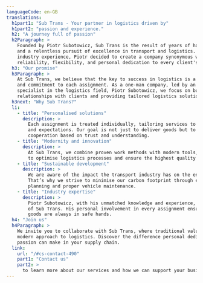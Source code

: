 ```yaml
---
languageCode: en-GB
translations:
  h1part1: "Sub Trans - Your partner in logistics driven by"
  h1part2: "passion and experience."
  h2: "A journey full of passion"
  h2Paragraph: >
    Founded by Piotr Subotowicz, Sub Trans is the result of years of hard work, passion,
    and a relentless pursuit of excellence in transport and logistics. With vast
    industry experience, Piotr decided to create a company synonymous with
    reliability, flexibility, and personal dedication to every client's success.
  h3: "Our promise"
  h3Paragraph: >
    At Sub Trans, we believe that the key to success in logistics is a personal approach
    and commitment to each assignment. As a one-man company, led by an experienced
    specialist in the logistics field, Piotr Subotowicz, we focus on building personal
    relationships with clients and providing tailored logistics solutions.
  h3next: "Why Sub Trans?"
  li:
    - title: "Personalised solutions"
      description: >
        Each assignment is treated individually, tailoring services to specific needs
        and expectations. Our goal is not just to deliver goods but to build long-term
        cooperation based on trust and understanding.
    - title: "Modernity and innovation"
      description: >
        At Sub Trans, we combine proven work methods with modern tools, enabling us
        to optimise logistics processes and ensure the highest quality services.
    - title: "Sustainable development"
      description: >
        We are aware of the impact the transport industry has on the environment. 
        That’s why we strive to minimise our carbon footprint through efficient route 
        planning and proper vehicle maintenance.
    - title: "Industry expertise"
      description: >
        Piotr Subotowicz, with his unmatched knowledge and experience, is the heart 
        of Sub Trans. His personal involvement in every assignment ensures that your 
        goods are always in safe hands.
  h4: "Join us"
  h4Paragraph: >
    We invite you to collaborate with Sub Trans, where traditional values meet a 
    modern approach to logistics. Discover the difference personal dedication and 
    passion can make in your supply chain.
  link:
    url: "/#cs-contact-490"
    part1: "Contact us"
    part2: >
      to learn more about our services and how we can support your business.
---
```

